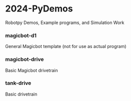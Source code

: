 # 2024-PyDemos
Robotpy Demos, Example programs, and Simulation Work

### magicbot-d1
General Magicbot template (not for use as actual program)

### magicbot-drive
Basic Magicbot drivetrain

### tank-drive
Basic drivetrain
